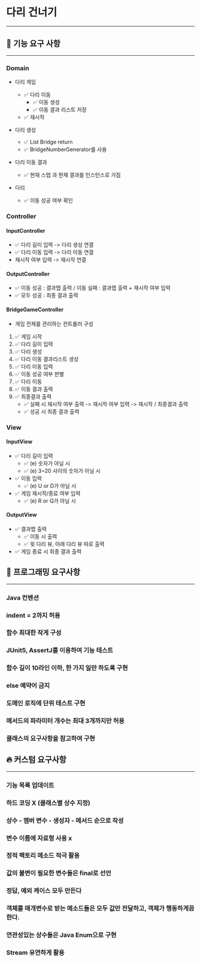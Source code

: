 # 다리 건너기

---

## 🚀 기능 요구 사항

---

### Domain

- 다리 게임
    - ✅ 다리 이동
        - ✅ 이동 생성
        - ✅ 이동 결과 리스트 저장
    - ✅ 재시작

- 다리 생성
    - ✅ List<String> Bridge return
    - ✅ BridgeNumberGenerator를 사용

- 다리 이동 결과
    - ✅ 현재 스텝 과 현재 결과를 인스턴스로 가짐

- 다리
    - ✅ 이동 성공 여부 확인

### Controller

#### InputController

- ✅ 다리 길이 입력 -> 다리 생성 연결
- ✅ 다리 이동 입력 -> 다리 이동 연결
- 재시작 여부 입력 -> 재시작 연결

#### OutputController

- ✅ 이동 성공 : 결과맵 출력 / 이동 실패 : 결과맵 출력 + 재시작 여부 입력
- ✅ 모두 성공 : 최종 결과 출력

#### BridgeGameController

- 게임 전체를 관리하는 컨트롤러 구성

1. ✅ 게임 시작
2. ✅ 다리 길이 입력
3. ✅ 다리 생성
4. ✅ 다리 이동 결과리스트 생성
5. ✅ 다리 이동 입력
6. ✅ 이동 성공 여부 판별
7. ✅ 다리 이동
8. ✅ 이동 결과 출력
9. ✅ 최종결과 출력
    - ✅ 실패 시 재시작 여부 출력 -> 재시작 여부 입력 -> 재시작 / 최종결과 출력
    - ✅ 성공 시 최종 결과 출력

### View

#### InputView

- ✅ 다리 길이 입력
    - ✅ (e) 숫자가 아닐 시
    - ✅ (e) 3~20 사이의 숫자가 아닐 시
- ✅ 이동 입력
    - ✅ (e) U or D가 아닐 시
- ✅ 게임 재시작/종료 여부 입력
    - ✅ (e) R or Q가 아닐 시

#### OutputView

- ✅ 결과맵 출력
    - ✅ 이동 시 출력
    - ✅ 윗 다리 뷰, 아래 다리 뷰 따로 출력
- ✅ 게임 종료 시 최종 결과 출력

## 🎯 프로그래밍 요구사항

---

### Java 컨벤션

### indent = 2까지 허용

### 함수 최대한 작게 구성

### JUnit5, AssertJ를 이용하여 기능 테스트

### 함수 길이 10라인 이하, 한 가지 일만 하도록 구현

### else 예약어 금지

### 도메인 로직에 단위 테스트 구현

### 메서드의 파라미터 개수는 최대 3개까지만 허용

### 클래스의 요구사항을 참고하여 구현

## 🔥 커스텀 요구사항

---

### 기능 목록 업데이트

### 하드 코딩 X (클래스별 상수 지정)

### 상수 - 멤버 변수 - 생성자 - 메서드 순으로 작성

### 변수 이름에 자료형 사용 x

### 정적 팩토리 메소드 적극 활용

### 값의 불변이 필요한 변수들은 final로 선언

### 정답, 예외 케이스 모두 만든다

### 객체를 매개변수로 받는 메소드들은 모두 값만 전달하고, 객체가 행동하게끔 한다.

### 연관성있는 상수들은 Java Enum으로 구현

### Stream 유연하게 활용